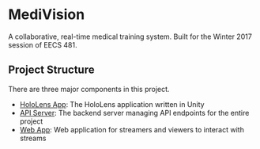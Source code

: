 MediVision
==========

A collaborative, real-time medical training system. Built for the Winter 2017 session of EECS 481.

## Project Structure

There are three major components in this project.

- [HoloLens App](MediVision_Unity): The HoloLens application written in Unity
- [API Server](web/api): The backend server managing API endpoints for the entire project
- [Web App](web/client): Web application for streamers and viewers to interact with streams
